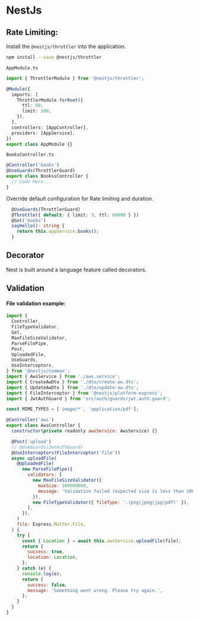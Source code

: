 # NestJs

## Rate Limiting:
Install the ``` @nestjs/throttler ``` into the application.
```Bash
npm install --save @nestjs/throttler
```
``` AppModule.ts ```
```typescript
import { ThrottlerModule } from '@nestjs/throttler';

@Module({
  imports: [
    ThrottlerModule.forRoot({
      ttl: 60,
      limit: 100,
    }),
  ],
  controllers: [AppController],
  providers: [AppService],
})
export class AppModule {}
```
``` BooksController.ts ```
```typescript
@Controller('books')
@UseGuards(ThrottlerGuard)
export class BookssController {
  // Code Here...
}

```
Override default configuration for Rate limiting and duration.
```typescript
  @UseGuards(ThrottlerGuard)
  @Throttle({ default: { limit: 3, ttl: 60000 } })
  @Get('books')
  sayHello(): string {
    return this.appService.books();
  }
```

## Decorator
Nest is built around a language feature called decorators. 

## Validation

#### File validation example:

```js
import {
  Controller,
  FileTypeValidator,
  Get,
  MaxFileSizeValidator,
  ParseFilePipe,
  Post,
  UploadedFile,
  UseGuards,
  UseInterceptors,
} from '@nestjs/common';
import { AwsService } from './aws.service';
import { CreateAwDto } from './dto/create-aw.dto';
import { UpdateAwDto } from './dto/update-aw.dto';
import { FileInterceptor } from '@nestjs/platform-express';
import { JwtAuthGuard } from 'src/auth/guards/jwt.auth.guard';

const MIME_TYPES = ['image/*', 'application/pdf'];

@Controller('aws')
export class AwsController {
  constructor(private readonly awsService: AwsService) {}

  @Post('upload')
  // @UseGuards(JwtAuthGuard)
  @UseInterceptors(FileInterceptor('file'))
  async uploadFile(
    @UploadedFile(
      new ParseFilePipe({
        validators: [
          new MaxFileSizeValidator({
            maxSize: 100000000,
            message: 'Validation failed (expected size is less than 100MB)',
          }),
          new FileTypeValidator({ fileType: '.(png|jpeg|jpg|pdf)' }),
        ],
      }),
    )
    file: Express.Multer.File,
  ) {
    try {
      const { Location } = await this.awsService.uploadFile(file);
      return {
        success: true,
        location: Location,
      };
    } catch (e) {
      console.log(e);
      return {
        success: false,
        message: 'Something went wrong. Please try again.',
      };
    }
  }
}

```
